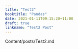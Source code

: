 ```yaml
---
title: "Test2"
booktitle: "Pandas"
date: 2021-01-11T09:15:20+11:00
draft: true
linkname: "Test2 Post"
---
```


Content/posts/Test2.md